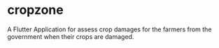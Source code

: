 # cropzone
A Flutter Application for assess crop damages for the farmers from the government when their crops are damaged.
